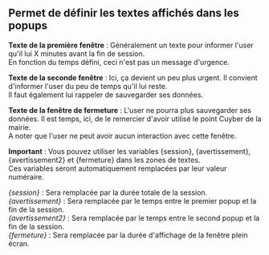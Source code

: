 ## Permet de définir les textes affichés dans les popups


**Texte de la première fenêtre** : Généralement un texte pour informer l'user qu'il lui X minutes avant la fin de session.<br>
En fonction du temps défini, ceci n'est pas un message d'urgence.


**Texte de la seconde fenêtre** : Ici, ça devient un peu plus urgent. Il convient d'informer l'user du peu de temps qu'il lui reste.<br>
Il faut également lui rappeler de sauvegarder ses données.


**Texte de la fenêtre de fermeture** : L'user ne pourra plus sauvegarder ses données. Il est temps, ici, de le remercier d'avoir utilisé le point Cuyber de la mairie.<br>A noter que l'user ne peut avoir aucun interaction avec cette fenêtre.


**Important** : Vous pouvez utiliser les variables {session}, {avertissement}, {avertissement2} et {fermeture} dans les zones de textes.<br>
Ces variables seront automatiquement remplacées par leur valeur numéraire.

*{session}* : Sera remplacée par la durée totale de la session.<br>
*{avertissement}* : Sera remplacée par le temps entre le premier popup et la fin de la session.<br>
*{avertissement2}* : Sera remplacée par le temps entre le second popup et la fin de la session.<br>
*{fermeture}* : Sera remplacée par la durée d'affichage de la fenêtre plein écran. 